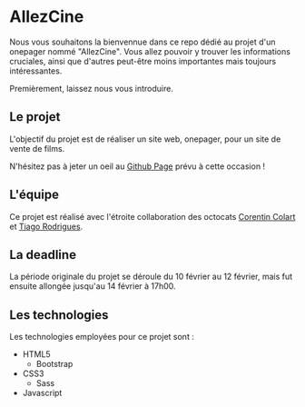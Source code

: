 # AllezCine

Nous vous souhaitons la bienvennue dans ce repo dédié au projet d'un onepager nommé "AllezCine".
Vous allez pouvoir y trouver les informations cruciales, ainsi que d'autres peut-être moins importantes mais toujours intéressantes.

Premièrement, laissez nous vous introduire.

## Le projet

L'objectif du projet est de réaliser un site web, onepager, pour un site de vente de films.

N'hésitez pas à jeter un oeil au [Github Page](https://rodriguestiago.github.io/frontend-AllezCine/) prévu à cette occasion !

## L'équipe

Ce projet est réalisé avec l'étroite collaboration des octocats [Corentin Colart](https://github.com/c-corentin) et [Tiago Rodrigues](https://github.com/rodriguestiago).

## La deadline

La période originale du projet se déroule du 10 février au 12 février, mais fut ensuite allongée jusqu'au 14 février à 17h00.

## Les technologies

Les technologies employées pour ce projet sont :
* HTML5
    * Bootstrap
* CSS3
    * Sass
* Javascript
